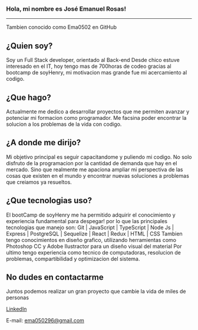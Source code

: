 ### Hola, mi nombre es José Emanuel Rosas!
----------------------
Tambien conocido como Ema0502 en GitHub

**¿Quien soy?**
----------------------
Soy un Full Stack developer, orientado al Back-end
Desde chico estuve interesado en el IT, hoy tengo mas de 700horas de codeo gracias al bootcamp de soyHenry, mi motivacion mas grande fue mi acercamiento al codigo.

**¿Que hago?**
----------------------
Actualmente me dedico a desarrollar proyectos que me permiten avanzar y potenciar mi formacion como programador. Me facsina poder encontrar la solucion a los problemas de la vida con codigo.

**¿A donde me dirijo?**
----------------------
Mi objetivo principal es seguir capacitandome y puliendo mi codigo.
No solo disfruto de la programacion por la cantidad de demanda que hay en el mercado. Sino que realmente me apaciona ampliar mi perspectiva de las cosas que existen en el mundo y encontrar nuevas soluciones a problemas que creiamos ya resueltos.

**¿Que tecnologias uso?**
----------------------
El bootCamp de soyHenry me ha permitido adquirir el conocimiento y experiencia fundamental para despegar! por lo que las principales tecnologias que manejo son:
Git | JavaScript | TypeScript | Node Js | Express | PostgreSQL | Sequelize | React | Redux | HTML | CSS
Tambien tengo conocimientos en diseño grafico, utilizando herramientas como Photoshop CC y Adobe Ilustractor para un diseño visual del material
Por ultimo tengo experiencia como tecnico de computadoras, resolucion de problemas, compartibilidad y optimizacion del sistema.

**No dudes en contactarme**
----------------------
Juntos podemos realizar un gran proyecto que cambie la vida de miles de personas

[LinkedIn](https://www.linkedin.com/in/jos%C3%A9-emanuel-rosas-31b1a8190/)

E-mail: ema050296@gmail.com
<!--
**Ema0502/Ema0502** is a ✨ _special_ ✨ repository because its `README.md` (this file) appears on your GitHub profile.

Here are some ideas to get you started:

- 🔭 I’m currently working on ...
- 🌱 I’m currently learning ...
- 👯 I’m looking to collaborate on ...
- 🤔 I’m looking for help with ...
- 💬 Ask me about ...
- 📫 How to reach me: ...
- 😄 Pronouns: ...
- ⚡ Fun fact: ...
-->
